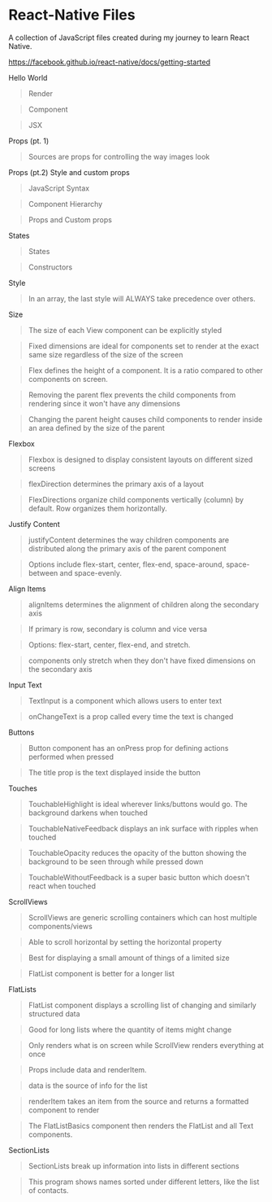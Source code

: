 # React-Native Files
A collection of JavaScript files created during my journey to learn React Native.

https://facebook.github.io/react-native/docs/getting-started

Hello World
>Render

>Component

>JSX

Props (pt. 1)

>Sources are props for controlling the way images look

Props (pt.2) Style and custom props

>JavaScript Syntax

>Component Hierarchy

>Props and Custom props

States

>States

>Constructors

Style

>In an array, the last style will ALWAYS take precedence over others. 

Size

>The size of each View component can be explicitly styled

>Fixed dimensions are ideal for components set to render at the exact same size regardless of the size of the screen

>Flex defines the height of a component. It is a ratio compared to other components on screen.

>Removing the parent flex prevents the child components from rendering since it won't have any dimensions

>Changing the parent height causes child components to render inside an area defined by the size of the parent

Flexbox

>Flexbox is designed to display consistent layouts on different sized screens

>flexDirection determines the primary axis of a layout

>FlexDirections organize child components vertically (column) by default. Row organizes them horizontally.

Justify Content

>justifyContent determines the way children components are distributed along the primary axis of the parent component

>Options include flex-start, center, flex-end, space-around, space-between and space-evenly.

Align Items

>alignItems determines the alignment of children along the secondary axis

>If primary is row, secondary is column and vice versa

>Options: flex-start, center, flex-end, and stretch.

>components only stretch when they don't have fixed dimensions on the secondary axis

Input Text

>TextInput is a component which allows users to enter text

>onChangeText is a prop called every time the text is changed

Buttons

>Button component has an onPress prop for defining actions performed when pressed

>The title prop is the text displayed inside the button

Touches

>TouchableHighlight is ideal wherever links/buttons would go. The background darkens when touched

>TouchableNativeFeedback displays an ink surface with ripples when touched

>TouchableOpacity reduces the opacity of the button showing the background to be seen through while pressed down

>TouchableWithoutFeedback is a super basic button which doesn't react when touched

ScrollViews

>ScrollViews are generic scrolling containers which can host multiple components/views

>Able to scroll horizontal by setting the horizontal property

>Best for displaying a small amount of things of a limited size

>FlatList component is better for a longer list

FlatLists

>FlatList component displays a scrolling list of changing and similarly structured data

>Good for long lists where the quantity of items might change

>Only renders what is on screen while ScrollView renders everything at once

>Props include data and renderItem.

>data is the source of info for the list

>renderItem takes an item from the source and returns a formatted component to render

>The FlatListBasics component then renders the FlatList and all Text components.

SectionLists

>SectionLists break up information into lists in different sections

>This program shows names sorted under different letters, like the list of contacts.
